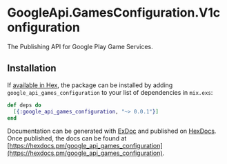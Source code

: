 # GoogleApi.GamesConfiguration.V1configuration

The Publishing API for Google Play Game Services.

## Installation

If [available in Hex](https://hex.pm/docs/publish), the package can be installed
by adding `google_api_games_configuration` to your list of dependencies in `mix.exs`:

```elixir
def deps do
  [{:google_api_games_configuration, "~> 0.0.1"}]
end
```

Documentation can be generated with [ExDoc](https://github.com/elixir-lang/ex_doc)
and published on [HexDocs](https://hexdocs.pm). Once published, the docs can
be found at [https://hexdocs.pm/google_api_games_configuration](https://hexdocs.pm/google_api_games_configuration).
